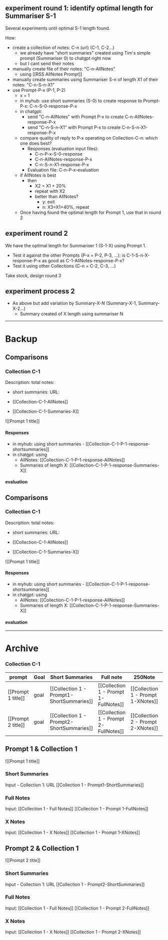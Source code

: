 
## experiment round 1: identify optimal length for Summariser S-1

Several experiments until optimal S-1 length found.

How: 
* create a collection of notes: C-n (url) (C-1, C-2...)
	* we already have "short summaries" created using Tim's simple prompt (Summariser 0) to chatgpt right now
	* but I cant send their notes
* manually create file of their notes: "C-n-AllNotes"
	* using [[RSS AllNotes Prompt]]
* manually create summaries using Summariser S-n of length X1 of their notes: "C-n-S-n-X1"
* use Prompt-P-x (P-1, P-2)
	* x = 1
	* in myhub: use short summaries (S-0) to create response to Prompt-P-x: C-n-S-0-response-P-x
	* in chatgpt:  
		* send "C-n-AllNotes" with Prompt P-x to create C-n-AllNotes-response-P-x
		* send "C-n-S-n-X1" with Prompt P-x to create C-n-S-n-X1-response-P-x
	* compare quality of reply to P-x operating on Collection-C-n: which one does best?
		* Responses (evaluation input files):
			* C-n-P-x-S-0-response
			* C-n-AllNotes-response-P-x
			* C-n-S-n-X1-response-P-x
		* Evaluation file: C-n-P-x-evaluation
	* if AllNotes is best 
		* then 
			* X2 = X1 + 20% 
			* repeat with X2
			* better than AllNotes?
				* y: exit
				* n: X3=X1+40%, repeat
	* Once having found the optimal length for Prompt 1, use that in round 2
## experiment round 2
We have the optimal length for Summariser 1 (S-1-X) using Prompt 1. 
* Test it against the other Prompts (P-x = P-2, P-3, ...): is C-1-S-n-X-response-P-x as good as C-1-AllNotes-response-P-x?
* Test it using other Collections (C-n = C-2, C-3, ...)

Take stock, design round 3

## experiment process 2
* As above but add variation by Summary-X-*N* (Summary-X-1, Summary-X-2...)
	* Summary created of X length using summariser N




----
# Backup

## Comparisons

### Collection C-1  
Description: 
total notes: 
- short summaries: URL: 
* [[Collection-C-1-AllNotes]]
- [[Collection-C-1-Summaries-X]]

![[Prompt 1 title]]

#### Responses
* in myhub: using short summaries - [[Collection-C-1-P-1-response-shortsummaries]]
* in chatgpt: using 
	* AllNotes: [[Collection-C-1-P-1-response-AllNotes]]
	* Summaries of length X: [[Collection-C-1-P-1-response-Summaries-X]]

#### evaluation

## Comparisons

### Collection C-1  
Description: 
total notes: 
- short summaries: URL: 
* [[Collection-C-1-AllNotes]]
- [[Collection-C-1-Summaries-X]]

![[Prompt 1 title]]

#### Responses
* in myhub: using short summaries - [[Collection-C-1-P-1-response-shortsummaries]]
* in chatgpt: using 
	* AllNotes: [[Collection-C-1-P-1-response-AllNotes]]
	* Summaries of length X: [[Collection-C-1-P-1-response-Summaries-X]]

#### evaluation


----
# Archive

### Collection C-1 

| prompt             | Goal | Short Summaries                           | Full note                             | 250Note                            | Comparison                    |
| ------------------ | ---- | ----------------------------------------- | ------------------------------------- | ---------------------------------- | ----------------------------- |
| [[Prompt 1 title]] | goal | [[Collection 1 - Prompt1-ShortSummaries]] | [[Collection 1 - Prompt 1-FullNotes]] | [[Collection 1 - Prompt 1-XNotes]] | [[Collection 1 - Prompt 1 - Comparison]] |
| [[Prompt 2 title]]       | goal     |  [[Collection 1 - Prompt2-ShortSummaries]]               |   [[Collection 1 - Prompt 2-FullNotes]]        |  [[Collection 2 - Prompt 2-XNotes]]       |    [[Collection 1 - Prompt 2 - Comparison]]        |                   |      |                                           |                                       |                                    |                               |

## Prompt 1 & Collection 1

![[Prompt 1 title]]

### Short Summaries
Input - Collection 1: URL
[[Collection 1 - Prompt1-ShortSummaries]]

### Full Notes
Input: [[Collection 1 - Full Notes]]
[[Collection 1 - Prompt 1-FullNotes]]

### X Notes
Input: [[Collection 1 - X Notes]]
[[Collection 1 - Prompt 1-XNotes]]

## Prompt 2 & Collection 1

![[Prompt 2 title]]

### Short Summaries
Input - Collection 1: URL
[[Collection 1 - Prompt2-ShortSummaries]]

### Full Notes
Input: [[Collection 1 - Full Notes]]
[[Collection 1 - Prompt 2-FullNotes]]

### X Notes
Input: [[Collection 1 - X Notes]]
[[Collection 1 - Prompt 2-XNotes]]

